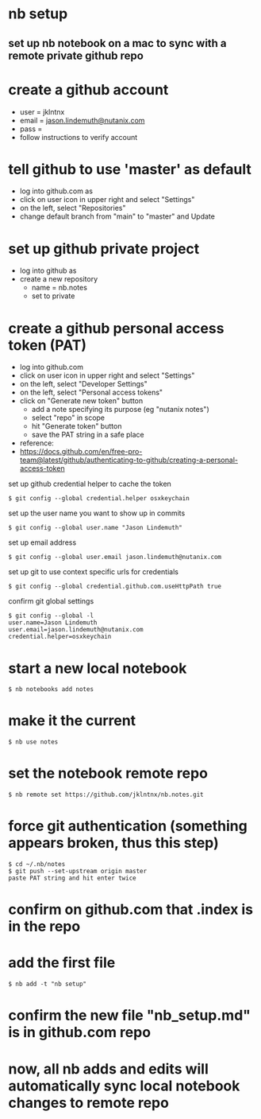 # nb setup
## set up nb notebook on a mac to sync with a remote private github repo

# create a github account
*  user = jklntnx
*  email = jason.lindemuth@nutanix.com
*  pass = <pass>
*  follow instructions to verify account

# tell github to use 'master' as default
*  log into github.com as <user>
*  click on user icon in upper right and select "Settings"
*  on the left, select "Repositories"
*  change default branch from "main" to "master" and Update

# set up github private project
*  log into github as <user>
*  create a new repository
   -  name = nb.notes
   -  set to private

# create a github personal access token (PAT)
*  log into github.com
*  click on user icon in upper right and select "Settings"
*  on the left, select "Developer Settings"
*  on the left, select "Personal access tokens"
*  click on "Generate new token" button
   -  add a note specifying its purpose (eg "nutanix notes")
   -  select "repo" in scope
   -  hit "Generate token" button
   -  save the PAT string in a safe place
* reference:
* https://docs.github.com/en/free-pro-team@latest/github/authenticating-to-github/creating-a-personal-access-token

set up github credential helper to cache the token
```
$ git config --global credential.helper osxkeychain
```

set up the user name you want to show up in commits
```
$ git config --global user.name "Jason Lindemuth"
```

set up email address
```
$ git config --global user.email jason.lindemuth@nutanix.com
```

set up git to use context specific urls for credentials
```
$ git config --global credential.github.com.useHttpPath true
```

confirm git global settings
```
$ git config --global -l
user.name=Jason Lindemuth
user.email=jason.lindemuth@nutanix.com
credential.helper=osxkeychain
```

# start a new local notebook
```
$ nb notebooks add notes
```

# make it the current
```
$ nb use notes
```

# set the notebook remote repo
```
$ nb remote set https://github.com/jklntnx/nb.notes.git
```

# force git authentication (something appears broken, thus this step)
```
$ cd ~/.nb/notes
$ git push --set-upstream origin master
paste PAT string and hit enter twice
```

# confirm on github.com that .index is in the repo

# add the first file
```
$ nb add -t "nb setup"
```

# confirm the new file "nb_setup.md" is in github.com repo

# now, all nb adds and edits will automatically sync local notebook changes to remote repo
